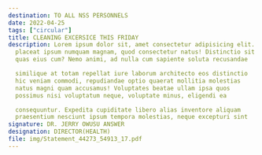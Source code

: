 ```yaml
---
destination: TO ALL NSS PERSONNELS
date: 2022-04-25
tags: ["circular"]
title: CLEANING EXCERSICE THIS FRIDAY
description: Lorem ipsum dolor sit, amet consectetur adipisicing elit. Illo
  placeat ipsum numquam magnam, quod consectetur natus! Distinctio sit
  quas eius cum? Nemo animi, ad nulla cum sapiente soluta recusandae

  similique at totam repellat iure laborum architecto eos distinctio
  hic veniam commodi, repudiandae optio quaerat mollitia molestias
  natus magni quam accusamus! Voluptates beatae ullam ipsa quos
  possimus nisi voluptatum neque, voluptate minus, eligendi ea

  consequuntur. Expedita cupiditate libero alias inventore aliquam
  praesentium nesciunt ipsum tempora molestias, neque excepturi sint
signature: DR. JERRY OWUSU ANSWER
designation: DIRECTOR(HEALTH)
file: img/Statement_44273_54913_17.pdf
---
```

